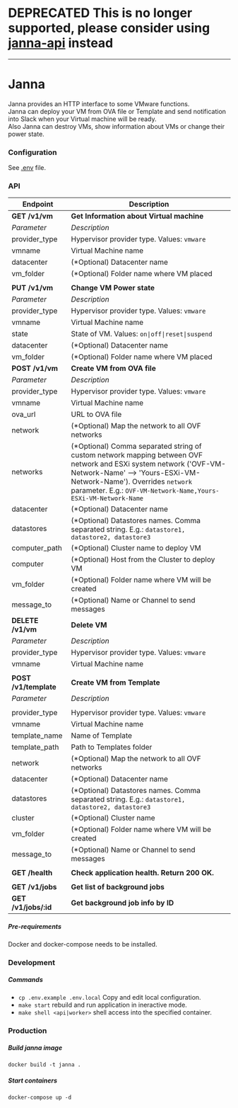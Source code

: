 # DEPRECATED This is no longer supported, please consider using [janna-api](https://github.com/vterdunov/janna-api) instead
---
# Janna

Janna provides an HTTP interface to some VMware functions.  
Janna can deploy your VM from OVA file or Template and send notification into Slack when your Virtual machine will be ready.  
Also Janna can destroy VMs, show information about VMs or change their power state.

### Configuration
See [.env](https://github.com/vterdunov/janna/blob/master/.env.example) file.

### API
| Endpoint | Description |
| ---- | --------------- |
| **GET /v1/vm** | **Get Information about Virtual machine** |
| _Parameter_ | _Description_|
| provider_type | Hypervisor provider type. Values: `vmware` |
| vmname | Virtual Machine name |
| datacenter | (*Optional) Datacenter name |
| vm_folder | (*Optional) Folder name where VM placed |
|||
| **PUT /v1/vm** | **Change VM Power state** |
| _Parameter_ | _Description_|
| provider_type | Hypervisor provider type. Values: `vmware` |
| vmname | Virtual Machine name |
| state | State of VM. Values: `on\|off\|reset\|suspend` |
| datacenter | (*Optional) Datacenter name |
| vm_folder | (*Optional) Folder name where VM placed |
| **POST /v1/vm** | **Create VM from OVA file** |
| _Parameter_ | _Description_|
| provider_type | Hypervisor provider type. Values: `vmware` |
| vmname | Virtual Machine name |
| ova_url | URL to OVA file |
| network | (*Optional) Map the network to all OVF networks |
| networks | (*Optional) Comma separated string of custom network mapping between OVF network and ESXi system network ('OVF-VM-Network-Name' --> 'Yours-ESXi-VM-Network-Name'). Overrides `network` parameter. E.g.: `OVF-VM-Network-Name,Yours-ESXi-VM-Network-Name` |
| datacenter | (*Optional) Datacenter name |
| datastores | (*Optional) Datastores names. Comma separated string. E.g.: `datastore1, datastore2, datastore3` |
| computer_path | (*Optional) Cluster name to deploy VM |
| computer | (*Optional) Host from the Cluster to deploy VM |
| vm_folder | (*Optional) Folder name where VM will be created |
| message_to | (*Optional) Name or Channel to send messages |
| **DELETE /v1/vm** | **Delete VM** |
| _Parameter_ | _Description_|
| provider_type | Hypervisor provider type. Values: `vmware` |
| vmname | Virtual Machine name |
|  |  |
| **POST /v1/template** | **Create VM from Template** |
| _Parameter_ | _Description_|
|  |  |
| provider_type | Hypervisor provider type. Values: `vmware` |
| vmname | Virtual Machine name |
| template_name | Name of Template |
| template_path | Path to Templates folder |
| network | (*Optional) Map the network to all OVF networks |
| datacenter | (*Optional) Datacenter name |
| datastores | (*Optional) Datastores names. Comma separated string. E.g.: `datastore1, datastore2, datastore3` |
| cluster | (*Optional) Cluster name |
| vm_folder | (*Optional) Folder name where VM will be created |
| message_to | (*Optional) Name or Channel to send messages |
|  |  |
| **GET /health** | **Check application health. Return 200 OK.** |
|  |  |
| **GET /v1/jobs** | **Get list of background jobs** |
| **GET /v1/jobs/:id** | **Get background job info by ID** |

##### Pre-requirements
Docker and docker-compose needs to be installed.

### Development
##### Commands
- `cp .env.example .env.local` Copy and edit local configuration.
- `make start` rebuild and run application in ineractive mode.
- `make shell <api|worker>` shell access into the specified container.

### Production
##### Build janna image
`docker build -t janna .`
##### Start containers
`docker-compose up -d`
